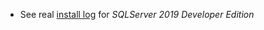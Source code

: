 - See real [install log](Install-Sql-2020-03-31T16-04-28.log) for *SQLServer 2019 Developer Edition*
